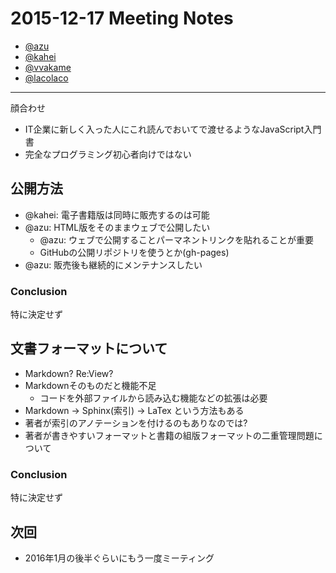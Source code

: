 # 2015-12-17 Meeting Notes

- [@azu](https://github.com/azu)
- [@kahei](https://github.com/kahei)
- [@vvakame](https://github.com/vvakame)
- [@lacolaco](https://github.com/lacolaco)

-----

顔合わせ

- IT企業に新しく入った人にこれ読んでおいてで渡せるようなJavaScript入門書
- 完全なプログラミング初心者向けではない

## 公開方法

- @kahei: 電子書籍版は同時に販売するのは可能
- @azu: HTML版をそのままウェブで公開したい
    - @azu: ウェブで公開することパーマネントリンクを貼れることが重要
    - GitHubの公開リポジトリを使うとか(gh-pages)
- @azu: 販売後も継続的にメンテナンスしたい


### Conclusion

特に決定せず

## 文書フォーマットについて

- Markdown? Re:View?
- Markdownそのものだと機能不足
    - コードを外部ファイルから読み込む機能などの拡張は必要
- Markdown -> Sphinx(索引) -> LaTex という方法もある
- 著者が索引のアノテーションを付けるのもありなのでは?
- 著者が書きやすいフォーマットと書籍の組版フォーマットの二重管理問題について


### Conclusion

特に決定せず


## 次回

- 2016年1月の後半ぐらいにもう一度ミーティング
